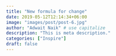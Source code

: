 ```yaml
---
title: "New formula for change"
date: 2019-05-12T12:14:34+06:00
image: "images/post/post-6.jpg"
author: "Adwait Naik" # use capitalize
description: "This is meta description."
categories: ["Inspire"]
draft: false
---
```

